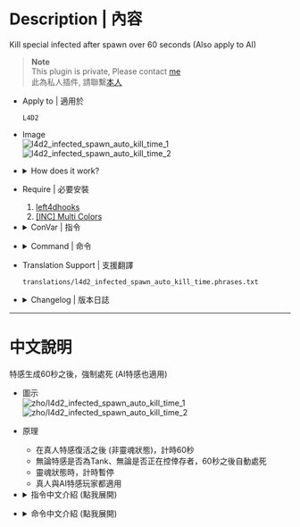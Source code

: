 # Description | 內容
Kill special infected after spawn over 60 seconds (Also apply to AI)

> __Note__ <br/>
This plugin is private, Please contact [me](https://github.com/fbef0102/Game-Private_Plugin#私人插件列表-private-plugins-list)<br/>
此為私人插件, 請聯繫[本人](https://github.com/fbef0102/Game-Private_Plugin#私人插件列表-private-plugins-list)

* Apply to | 適用於
    ```
    L4D2
    ```

* Image
    <br/>![l4d2_infected_spawn_auto_kill_time_1](image/l4d2_infected_spawn_auto_kill_time_1.jpg)
    <br/>![l4d2_infected_spawn_auto_kill_time_2](image/l4d2_infected_spawn_auto_kill_time_2.jpg)

* <details><summary>How does it work?</summary>

	* After infected spawns alive (not ghost state), count down 60 seconds.
    * After 60 seconds, slay infected no matter he was tank or pinned survivor already.
    * Count down time paused when ghost state
    * Apply to both human and AI infected
</details>

* Require | 必要安裝
	1. [left4dhooks](https://forums.alliedmods.net/showthread.php?t=321696)
	2. [[INC] Multi Colors](https://github.com/fbef0102/L4D1_2-Plugins/releases/tag/Multi-Colors)

* <details><summary>ConVar | 指令</summary>

    * cfg/sourcemod/l4d2_infected_spawn_auto_kill_time.cfg
        ```php
        // 0=Plugin off, 1=Plugin on.
        l4d2_infected_spawn_auto_kill_time_enable "1"

        // How countdown message displays. (0: Disable, 1:In chat, 2: In Hint Box, 3: In center text)
        l4d2_infected_spawn_auto_kill_time_announce_type "2"

        // Delay to kill Smoker after spawn. (0=off)
        l4d2_infected_spawn_auto_kill_time_smoker "60"

        // Delay to kill Boomer after spawn. (0=off)
        l4d2_infected_spawn_auto_kill_time_boomer "60"

        // Delay to kill Hunter after spawn. (0=off)
        l4d2_infected_spawn_auto_kill_time_hunter "60"

        // Delay to kill Spitter after spawn. (0=off)
        l4d2_infected_spawn_auto_kill_time_spitter "60"

        // Delay to kill Jockey after spawn. (0=off)
        l4d2_infected_spawn_auto_kill_time_jockey "60"

        // Delay to kill Charger after spawn. (0=off)
        l4d2_infected_spawn_auto_kill_time_charger "60"

        // If 1, this plugin also applies to bot.
        l4d2_infected_spawn_auto_kill_time_bot "1"

        // Player with these flags have access to turn off auto kill feature by using !autokill command (Empty=Everyone, -1=No one).
        l4d2_infected_spawn_auto_kill_time_flags "z"
        ```
</details>

* <details><summary>Command | 命令</summary>
	
	* **Turn on/off Auto kill feature personally**
		```php
		sm_autokill
		```
</details>

* Translation Support | 支援翻譯
	```
	translations/l4d2_infected_spawn_auto_kill_time.phrases.txt
	```

* <details><summary>Changelog | 版本日誌</summary>

    * 1.0h (2023-8-15)
	    * Initial Release
</details>

- - - -
# 中文說明
特感生成60秒之後，強制處死 (AI特感也適用)

* 圖示
    <br/>![zho/l4d2_infected_spawn_auto_kill_time_1](image/zho/l4d2_infected_spawn_auto_kill_time_1.jpg)
    <br/>![zho/l4d2_infected_spawn_auto_kill_time_2](image/zho/l4d2_infected_spawn_auto_kill_time_2.jpg)

* 原理
	* 在真人特感復活之後 (非靈魂狀態)，計時60秒
    * 無論特感是否為Tank、無論是否正在控倖存者，60秒之後自動處死
    * 靈魂狀態時，計時暫停
    * 真人與AI特感玩家都適用

* <details><summary>指令中文介紹 (點我展開)</summary>

    * cfg/sourcemod/l4d2_infected_spawn_auto_kill_time.cfg
        ```php
        // 0=關閉插件, 1=啟動插件
        l4d2_infected_spawn_auto_kill_time_enable "1"

        // 倒數提示該如何顯示. (0: 不提示, 1: 聊天框, 2: 黑底白字框, 3: 螢幕正中間)
        l4d2_infected_spawn_auto_kill_time_announce_type "2"

        // 設定60秒後處死Smoker. (0=關閉)
        l4d2_infected_spawn_auto_kill_time_smoker "60"

        // 設定60秒後處死Boomer. (0=關閉)
        l4d2_infected_spawn_auto_kill_time_boomer "60"

        // 設定60秒後處死Hunter. (0=關閉)
        l4d2_infected_spawn_auto_kill_time_hunter "60"

        // 設定60秒後處死Spitter. (0=關閉)
        l4d2_infected_spawn_auto_kill_time_spitter "60"

        // 設定60秒後處死Jockey. (0=關閉)
        l4d2_infected_spawn_auto_kill_time_jockey "60"

        // 設定60秒後處死Charger. (0=關閉)
        l4d2_infected_spawn_auto_kill_time_charger "60"

        // 為1時，特感Bot也適用自動處死
        l4d2_infected_spawn_auto_kill_time_bot "1"

        // 擁有這些權限的玩家，才可以輸入!autokill，關閉自動處死功能 (留白 = 任何人都能, -1: 無人)
        l4d2_infected_spawn_auto_kill_time_flags "z"
        ```
</details>

* <details><summary>命令中文介紹 (點我展開)</summary>
	
	* **開關自動處死功能 (個人)**
		```php
		sm_autokill
		```
</details>
